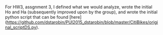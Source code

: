 For HW3, assgnment 3, I defined what we would analyze, wrote the initial Ho and Ha (subsequently improved upon by the group), and wrote the initial python script that can be found [here] (https://github.com/dstarobin/PUI2015_dstarobin/blob/master/CitiBikes/original_scriptDS.py).
